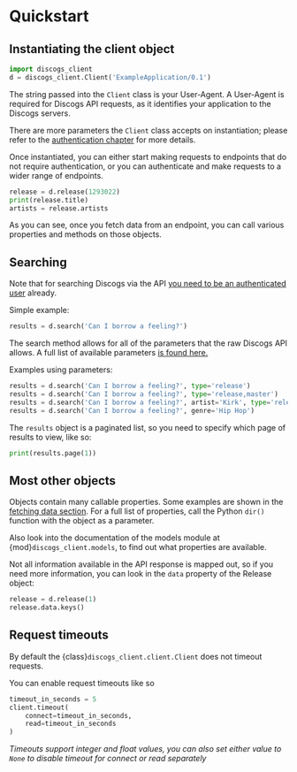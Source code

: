 # Quickstart

## Instantiating the client object

```python
import discogs_client
d = discogs_client.Client('ExampleApplication/0.1')
```

The string passed into the `Client` class is your User-Agent. A User-Agent is
required for Discogs API requests, as it identifies your application to the
Discogs servers.

There are more parameters the `Client` class accepts on instantiation; please
refer to the [authentication chapter](authentication.md) for more details.

Once instantiated, you can either start making requests to endpoints that do not
require authentication, or you can authenticate and make requests to a wider
range of endpoints.

```python
release = d.release(1293022)
print(release.title)
artists = release.artists
```

As you can see, once you fetch data from an endpoint, you can call various
properties and methods on those objects.


## Searching

Note that for searching Discogs via the API [you need to be an authenticated
user](authentication.md) already.

Simple example:

```python
results = d.search('Can I borrow a feeling?')
```

The search method allows for all of the parameters that the raw Discogs API
allows. A full list of available parameters [is found
here.](http://www.discogs.com/developers/#page:database,header:database-search)

Examples using parameters:

```python
results = d.search('Can I borrow a feeling?', type='release')
results = d.search('Can I borrow a feeling?', type='release,master')
results = d.search('Can I borrow a feeling?', artist='Kirk', type='release')
results = d.search('Can I borrow a feeling?', genre='Hip Hop')
```

The `results` object is a paginated list, so you need to specify which page of
results to view, like so:

```python
print(results.page(1))
```


## Most other objects

Objects contain many callable properties. Some examples are shown in the
[fetching data section](fetching_data.md). For a full list of properties, call
the Python `dir()` function with the object as a parameter.

Also look into the documentation of the models module at
{mod}`discogs_client.models`, to find out what properties are available.

Not all information available in the API response is mapped out, so if you need
more information, you can look in the `data` property of the Release object:

```python
release = d.release(1)
release.data.keys()
```

## Request timeouts

By default the {class}`discogs_client.client.Client` does not timeout requests.

You can enable request timeouts like so

```python
timeout_in_seconds = 5
client.timeout(
    connect=timeout_in_seconds,
    read=timeout_in_seconds
)
```

_Timeouts support integer and float values, you can also set either value to `None` to disable timeout for connect or read separately_
